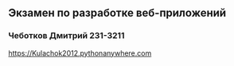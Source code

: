 ## Экзамен по разработке веб-приложений
### Чеботков Дмитрий 231-3211

https://Kulachok2012.pythonanywhere.com
